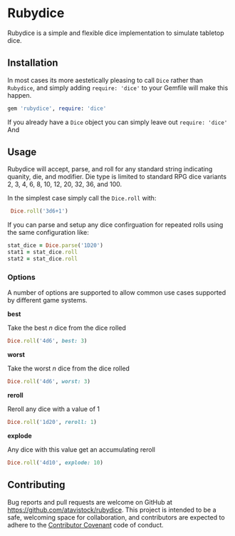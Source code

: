 # Rubydice

Rubydice is a simple and flexible dice implementation to simulate tabletop dice.

## Installation

In most cases its more aestetically pleasing to call `Dice` rather than
`Rubydice`, and simply adding `require: 'dice'` to your Gemfile will make
this happen.

```ruby
gem 'rubydice', require: 'dice'
```

If you already have a `Dice` object you can simply leave out `require: 'dice'`
And

## Usage

Rubydice will accept, parse, and roll for any standard string indicating quanity, die, and modifier.  Die type is limited to standard RPG dice variants 2, 3, 4, 6, 8, 10, 12, 20, 32, 36, and 100.

In the simplest case simply call the `Dice.roll` with:
```ruby
 Dice.roll('3d6+1')
```

If you can parse and setup any dice confirguation for repeated rolls using the same configuration like:
```ruby
stat_dice = Dice.parse('1D20')
stat1 = stat_dice.roll
stat2 = stat_dice.roll
```

### Options ####

A number of options are supported to allow common use cases supported by different game systems.

__best__

Take the best _n_ dice from the dice rolled
```ruby
Dice.roll('4d6', best: 3)
```

__worst__

Take the worst _n_ dice from the dice rolled
```ruby
Dice.roll('4d6', worst: 3)
```

__reroll__

Reroll any dice with a value of 1
```ruby
Dice.roll('1d20', reroll: 1)
```

__explode__

Any dice with this value get an accumulating reroll
```ruby
Dice.roll('4d10', explode: 10)
```

## Contributing

Bug reports and pull requests are welcome on GitHub at https://github.com/atavistock/rubydice. This project is intended to be a safe, welcoming space for collaboration, and contributors are expected to adhere to the [Contributor Covenant](http://contributor-covenant.org) code of conduct.

